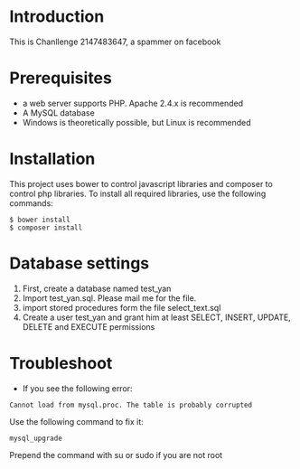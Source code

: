 # Introduction
This is Chanllenge 2147483647, a spammer on facebook

# Prerequisites

* a web server supports PHP. Apache 2.4.x is recommended
* A MySQL database
* Windows is theoretically possible, but Linux is recommended

# Installation
This project uses bower to control javascript libraries and composer to control php libraries. To install all required libraries, use the following commands: 
<pre><code>$ bower install
$ composer install
</code></pre>

# Database settings

1. First, create a database named test_yan
2. Import test_yan.sql. Please mail me for the file.
3. import stored procedures form the file select_text.sql
4. Create a user test_yan and grant him at least SELECT, INSERT, UPDATE, DELETE and EXECUTE permissions

# Troubleshoot

* If you see the following error:  
```
Cannot load from mysql.proc. The table is probably corrupted
```
Use the following command to fix it:  
```
mysql_upgrade
```
Prepend the command with su or sudo if you are not root
